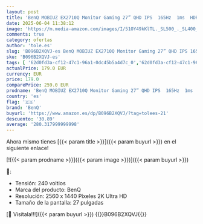 ```yaml
---
layout: post
title: 'BenQ MOBIUZ EX2710Q Monitor Gaming 27” QHD IPS  165Hz  1ms  HDRi  HDR400  95% P3  Light Tuner  FreeSync Premium  Compatible 120Hz para Xbox Series X  Eye-Care  Altavoces 2 5W'
date: 2025-06-04 11:38:12
image: 'https://m.media-amazon.com/images/I/51OY49kKlTL._SL500_._SL400_.jpg'
comments: true
category: ofertas
author: 'tole.es'
slug: 'B096B2XQVJ-es BenQ MOBIUZ EX2710Q Monitor Gaming 27” QHD IPS 165Hz 1ms...'
sku: 'B096B2XQVJ-es'
tags: [ '62d0fd3a-cf12-47c1-96a1-0dc45b5a4d7c_0','62d0fd3a-cf12-47c1-96a1-0dc45b5a4d7c_3301','62d0fd3a-cf12-47c1-96a1-0dc45b5a4d7c_5501','749d7d8e-47fd-431e-8b51-348b70f767e2_0','749d7d8e-47fd-431e-8b51-348b70f767e2_8501','Arborist Merchandising Root','CML-Tech','Electrónica','Etiquetado de eficiencia energética','Informática','Monitores','Monitors gaming','Self Service','Special Features Stores','Tech all','benq','xbox','🇪🇸', ]
actualPrice: 179.0 EUR
currency: EUR
price: 179.0
comparePrice: 259.0 EUR
prodname: 'BenQ MOBIUZ EX2710Q Monitor Gaming 27” QHD IPS  165Hz  1ms  HDRi  HDR400  95% P3  Light Tuner  FreeSync Premium  Compatible 120Hz para Xbox Series X  Eye-Care  Altavoces 2 5W'
country: 'es'
flag: '🇪🇸'
brand: 'BenQ'
buyurl: 'https://www.amazon.es/dp/B096B2XQVJ/?tag=tolees-21'
descuento: '30.89'
average: '280.317999999998'
---
```


Ahora mismo tienes [{{< param title >}}]({{< param buyurl >}}) en el siguiente enlace!

[![{{< param prodname >}}]({{< param image >}})]({{< param buyurl >}})

🔎:

- Tensión: 240 voltios
- Marca del producto: BenQ
- Resolución: 2560 x 1440 Píxeles 2K Ultra HD
- Tamaño de la pantalla: 27 pulgadas

[🛒 Visítala!!!]({{< param buyurl >}})
{{<world>}}B096B2XQVJ{{</world>}}
